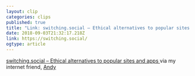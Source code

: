 ```yaml
---
layout: clip 
categories: clips 
published: true 
title: "Link: switching.social – Ethical alternatives to popular sites and apps" 
date: 2018-09-03T21:32:17.218Z 
link: https://switching.social/ 
ogtype: article 
---
```

[ switching.social – Ethical alternatives to popular sites and apps ]( https://switching.social/ ) 
via my internet friend, [Andy](https://hankchizljaw.io/links/29/)

